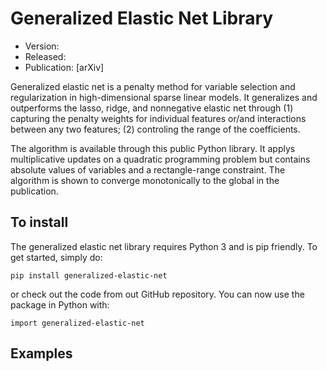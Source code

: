 # Generalized Elastic Net Library
- Version:
- Released: 
- Publication: [arXiv]

Generalized elastic net is a penalty method for variable selection and regularization in high-dimensional sparse linear models. It generalizes and outperforms the lasso, ridge, and nonnegative elastic net through (1) capturing the penalty weights for individual features or/and interactions between any two features; (2) controling the range of the coefficients.

The algorithm is available through this public Python library. It applys multiplicative updates on a quadratic programming problem but contains absolute values of variables and a rectangle-range constraint. The algorithm is shown to converge monotonically to the global in the publication.

## To install
The generalized elastic net library requires Python 3 and is pip friendly. To get started, simply do:
```
pip install generalized-elastic-net
```
or check out the code from out GitHub repository.
You can now use the package in Python with:
```
import generalized-elastic-net
```

## Examples
